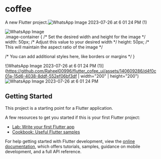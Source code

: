 # coffee

A new Flutter project.![WhatsApp Image 2023-07-26 at 6 01 24 PM (1)](https://github.com/Raheel00996/flutter_cofee_ui/assets/140609286/52011278-ee96-4d08-b1c8-339faba8b1eb)
<div class="image-container">
  <img src="https://github.com/Raheel00996/flutter_cofee_ui/assets/140609286/52011278-ee96-4d08-b1c8-339faba8b1eb" alt="WhatsApp Image">
</div>
.image-container {
  /* Set the desired width and height for the image */
  width: 50px; /* Adjust this value to your desired width */
  height: 50px; /* This will maintain the aspect ratio of the image */

  /* You can add additional styles here, like borders or margins */
}

![WhatsApp Image 2023-07-26 at 6 01 24 PM (1)](https://github.com/Raheel00996/flutter_cofee_ui/assets/140609286/d4f0c01a-15d6-4038-8ddf-552ef06bf3df | width="200" | height="200")
![WhatsApp Image 2023-07-26 at 6 01 24 PM](https://github.com/Raheel00996/flutter_cofee_ui/assets/140609286/086f9090-80a0-4fe9-a5a3-8aa19b3c7a3f)

## Getting Started

This project is a starting point for a Flutter application.

A few resources to get you started if this is your first Flutter project:

- [Lab: Write your first Flutter app](https://docs.flutter.dev/get-started/codelab)
- [Cookbook: Useful Flutter samples](https://docs.flutter.dev/cookbook)

For help getting started with Flutter development, view the
[online documentation](https://docs.flutter.dev/), which offers tutorials,
samples, guidance on mobile development, and a full API reference.
